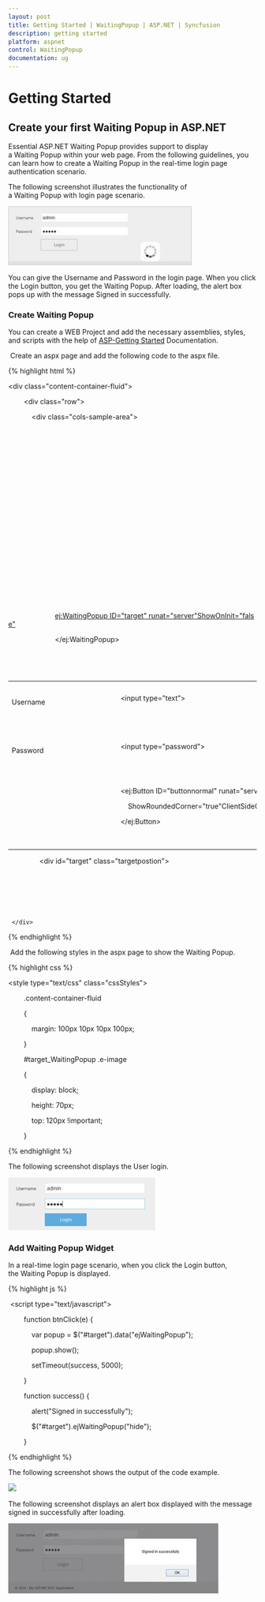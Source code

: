 ```yaml
---
layout: post
title: Getting Started | WaitingPopup | ASP.NET | Syncfusion
description: getting started
platform: aspnet
control: WaitingPopup
documentation: ug
---
```


# Getting Started

## Create your first Waiting Popup in ASP.NET  

Essential ASP.NET Waiting Popup provides support to display a Waiting Popup within your web page. From the following guidelines, you can learn how to create a Waiting Popup in the real-time login page authentication scenario.

The following screenshot illustrates the functionality of a Waiting Popup with login page scenario.

![](Getting-Started_images/Getting-Started_img1.jpeg) 



You can give the Username and Password in the login page. When you click the Login button, you get the Waiting Popup. After loading, the alert box pops up with the message Signed in successfully.

### Create Waiting Popup

You can create a WEB Project and add the necessary assemblies, styles, and scripts with the help of [ASP-Getting Started](http://help.syncfusion.com/aspnetmvc/captcha/getting-started#create-your-first-captcha-in-aspnet-mvc) Documentation.

 Create an aspx page and add the following code to the aspx file.

{% highlight html %}

<div class="content-container-fluid">

        <div class="row">

            <div class="cols-sample-area">

                <table>

                    <tr>

                        <td>

                            Username

                        </td>

                        <td>

                            <input type="text">

                        </td>

                    </tr>

                    <tr>

                        <td>

                            Password

                        </td>

                        <td>

                            <input type="password">

                        </td>

                    </tr>

                    <tr>

                        <td>

                        </td>

                        <td>

                            <ej:Button ID="buttonnormal" runat="server"Type="Button" Text="login" Size="Large"

                                ShowRoundedCorner="true"ClientSideOnClick="btnClick">

                            </ej:Button>

                        </td>

                        <ej:WaitingPopup ID="target" runat="server"ShowOnInit="false">

                        </ej:WaitingPopup>

                    </tr>

                </table>

                <div id="target" class="targetpostion">

                </div>

            </div>

        </div>

     </div>

{% endhighlight %}

 Add the following styles in the aspx page to show the Waiting Popup.



{% highlight css %}

<style type="text/css" class="cssStyles">

        .content-container-fluid

        {

            margin: 100px 10px 10px 100px;

        }



        #target_WaitingPopup .e-image

        {

            display: block;

            height: 70px;

            top: 120px !important;

        }

</style>

{% endhighlight %}

The following screenshot displays the User login.

 ![](Getting-Started_images/Getting-Started_img2.png) 



### Add Waiting Popup Widget

In a real-time login page scenario, when you click the Login button, the Waiting Popup is displayed.

{% highlight js %}

 <script type="text/javascript">

        function btnClick(e) {

            var popup = $("#target").data("ejWaitingPopup");

            popup.show();

            setTimeout(success, 5000);

        }

        function success() {

            alert("Signed in successfully");

            $("#target").ejWaitingPopup("hide");

        }

</script>

{% endhighlight %}



The following screenshot shows the output of the code example.

 ![](Getting-Started_images/Getting-Started_img3.png) 



The following screenshot displays an alert box displayed with the message signed in successfully after loading.

![](Getting-Started_images/Getting-Started_img4.jpeg) 




